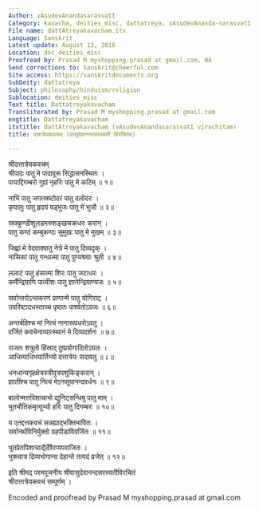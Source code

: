 ```yaml
---
Author: vAsudevAnandasarasvatI
Category: kavacha, deities_misc, dattatreya, vAsudevAnanda-sarasvatI
File name: dattAtreyakavacham.itx
Language: Sanskrit
Latest update: August 13, 2016
Location: doc_deities_misc
Proofread by: Prasad M myshopping.prasad at gmail.com, NA
Send corrections to: Sanskrit@cheerful.com
Site access: https://sanskritdocuments.org
SubDeity: dattatreya
Subject: philosophy/hinduism/religion
Sublocation: deities_misc
Text title: Dattatreyakavacham
Transliterated by: Prasad M myshopping.prasad at gmail.com
engtitle: Dattatreyakavacham
itxtitle: dattAtreyakavacham (vAsudevAnandasarasvatI virachitam)
title: दत्तात्रेयकवचम् (वासुदेवानन्दसरस्वती विरचितम्)

---
```

  
 श्रीदत्तात्रेयकवचम्   
श्रीपादः पातु मे पादावूरू सिद्धासनस्थितः ।  
पायाद्दिगम्बरो गुह्यं नृहरिः पातु मे कटिम् ॥ १॥  
  
नाभिं पातु जगत्स्रष्टोदरं पातु दलोदरः ।  
कृपालुः पातु हृदयं षड्भुजः पातु मे भुजौ ॥ २॥  
  
स्रक्कुण्डीशूलडमरुशङ्खचक्रधरः करान् ।  
पातु कण्ठं कम्बुकण्ठः सुमुखः पातु मे मुखम् ॥ ३॥  
  
जिह्वां मे वेदवाक्पातु नेत्रे मे पातु दिव्यदृक् ।  
नासिकां पातु गन्धात्मा पातु पुण्यश्रवाः श्रुती ॥ ४॥  
  
ललाटं पातु हंसात्मा शिरः पातु जटाधरः ।  
कर्मेन्द्रियाणि पात्वीशः पातु ज्ञानेन्द्रियाण्यजः ॥ ५॥  
  
सर्वान्तरोऽन्तकरणं प्राणान्मे पातु योगिराट् ।  
उपरिष्टादधस्ताच्च पृष्ठतः पार्श्वतोऽग्रजः ॥ ६॥  
  
अन्तर्बहिश्च मां नित्यं नानारूपधरोऽवतु ।  
वर्जितं कवचेनाव्यात्स्थानं मे दिव्यदर्शनः ॥ ७॥  
  
राजतः शत्रुतो हिंस्राद् दुष्प्रयोगादितोऽघतः ।  
आधिव्याधिभयार्तिभ्यो दत्तात्रेयः सदावतु ॥ ८॥  
  
धनधान्यगृहक्षेत्रस्त्रीपुत्रपशुकिङ्करान् ।  
ज्ञातींश्च पातु नित्यं मेऽनसूयानन्दवर्धनः ॥ ९॥  
  
बालोन्मत्तपिशाचाभो द्युनिट्सन्धिषु पातु माम् ।  
भूतभौतिकमृत्युभ्यो हरिः पातु दिगम्बरः ॥ १०॥  
  
य एतद्दत्तकवचं सन्नह्याद्भक्तिभावितः ।  
सर्वानर्थविनिर्मुक्तो ग्रहपीडाविवर्जितः ॥ ११॥  
  
भूतप्रेतपिशाचाद्यैर्देवैरप्यपराजितः ।  
भुक्त्वात्र दिव्यभोगान्स देहान्ते तत्पदं व्रजेत् ॥ १२॥  
  
इति श्रीमद् परमपूजनीय श्रीवासुदेवानन्दसरस्वतीविरचितं  
श्रीदत्तात्रेयकवचं सम्पूर्णम् ।  
  
  
Encoded and proofread by Prasad M myshopping.prasad at gmail.com  
  
